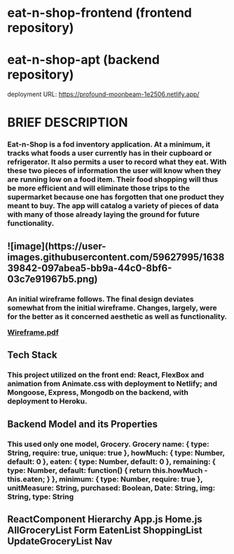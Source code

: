 # eat-n-shop-frontend (frontend repository)
# eat-n-shop-apt (backend repository)
deployment URL: https://profound-moonbeam-1e2506.netlify.app/
<h1>BRIEF DESCRIPTION
<h3>Eat-n-Shop is a fod inventory application. At a minimum, it tracks what foods a user currently has in their cupboard or refrigerator. It also permits a user to record what they eat. With these two pieces of information the user will know when they are running low on a food item. Their food shopping will thus be more efficient and will eliminate those trips to the supermarket because one has forgotten that one product they meant to buy. The app will catalog a variety of pieces of data with many of those already laying the ground for future functionality.
<h2>![image](https://user-images.githubusercontent.com/59627995/163839842-097abea5-bb9a-44c0-8bf6-03c7e91967b5.png)

<h3>
An initial wireframe follows. The final design deviates somewhat from the initial wireframe. Changes, largely, were for the better as it concerned aesthetic as well as functionality.
  
[Wireframe.pdf](https://github.com/Gingaling/eat-n-shop-frontend/files/8506623/Wireframe.pdf)

<h2>Tech Stack
<h3>This project utilized on the front end:
   React, FlexBox and animation from Animate.css
   with deployment to Netlify; and
   Mongoose, Express, Mongodb on the backend,
   with deployment to Heroku.
<h2>Backend Model and its Properties
<h3>This used only one model, Grocery.
  Grocery
  	name: { type: String, require: true, unique: true },
    howMuch: { type: Number, default: 0 },
    eaten: { type: Number, default: 0 },
	  remaining: {
	  	type: Number,
		  default: function() {
			return this.howMuch - this.eaten;
		  }
	  },
	  minimum: { type: Number, require: true },
	  unitMeasure: String,
	  purchased: Boolean,
	  Date: String,
	  img: String,
	  type: String
 <h2> ReactComponent Hierarchy
   App.js
    Home.js
      AllGroceryList
      Form
      EatenList
      ShoppingList
      UpdateGroceryList
   Nav
